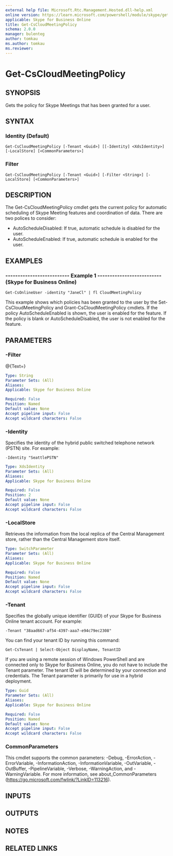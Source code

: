 ```yaml
---
external help file: Microsoft.Rtc.Management.Hosted.dll-help.xml 
online version: https://learn.microsoft.com/powershell/module/skype/get-cscloudmeetingpolicy
applicable: Skype for Business Online
title: Get-CsCloudMeetingPolicy
schema: 2.0.0
manager: bulenteg
author: tomkau
ms.author: tomkau
ms.reviewer:
---
```


# Get-CsCloudMeetingPolicy

## SYNOPSIS
Gets the policy for Skype Meetings that has been granted for a user.

## SYNTAX

### Identity (Default)
```
Get-CsCloudMeetingPolicy [-Tenant <Guid>] [[-Identity] <XdsIdentity>] [-LocalStore] [<CommonParameters>]
```

### Filter
```
Get-CsCloudMeetingPolicy [-Tenant <Guid>] [-Filter <String>] [-LocalStore] [<CommonParameters>]
```

## DESCRIPTION
The Get-CsCloudMeetingPolicy cmdlet gets the current policy for automatic scheduling of Skype Meeting features and coordination of data.
There are two polices to consider:

- AutoScheduleDisabled: 
If true, automatic schedule is disabled for the user.
- AutoScheduleEnabled:
If true, automatic schedule is enabled for the user.

## EXAMPLES

### -------------------------- Example 1 -------------------------- (Skype for Business Online)
```
Get-CsOnlineUser -identity "JaneCl" | fl CloudMeetingPolicy
```

This example shows which policies has been granted to the user by the Set-CsCloudMeetingPolicy and Grant-CsCloudMeetingPolicy cmdlets.
If the policy AutoScheduleEnabled is shown, the user is enabled for the feature.
If the policy is blank or AutoScheduleDisabled, the user is not enabled for the feature.


## PARAMETERS

### -Filter
@{Text=}

```yaml
Type: String
Parameter Sets: (All)
Aliases: 
Applicable: Skype for Business Online

Required: False
Position: Named
Default value: None
Accept pipeline input: False
Accept wildcard characters: False
```

### -Identity
Specifies the identity of the hybrid public switched telephone network (PSTN) site.
For example: 

`-Identity "SeattlePSTN"`

```yaml
Type: XdsIdentity
Parameter Sets: (All)
Aliases: 
Applicable: Skype for Business Online

Required: False
Position: 2
Default value: None
Accept pipeline input: False
Accept wildcard characters: False
```

### -LocalStore
Retrieves the information from the local replica of the Central Management store, rather than the Central Management store itself.

```yaml
Type: SwitchParameter
Parameter Sets: (All)
Aliases: 
Applicable: Skype for Business Online

Required: False
Position: Named
Default value: None
Accept pipeline input: False
Accept wildcard characters: False
```

### -Tenant
Specifies the globally unique identifier (GUID) of your Skype for Business Online tenant account.
For example: 

`-Tenant "38aad667-af54-4397-aaa7-e94c79ec2308"`

You can find your tenant ID by running this command: 

`Get-CsTenant | Select-Object DisplayName, TenantID`

If you are using a remote session of Windows PowerShell and are connected only to Skype for Business Online, you do not have to include the Tenant parameter.
The tenant ID will be determined by your connection and credentials.
The Tenant parameter is primarily for use in a hybrid deployment.

```yaml
Type: Guid
Parameter Sets: (All)
Aliases: 
Applicable: Skype for Business Online

Required: False
Position: Named
Default value: None
Accept pipeline input: False
Accept wildcard characters: False
```

### CommonParameters
This cmdlet supports the common parameters: -Debug, -ErrorAction, -ErrorVariable, -InformationAction, -InformationVariable, -OutVariable, -OutBuffer, -PipelineVariable, -Verbose, -WarningAction, and -WarningVariable. For more information, see about_CommonParameters (https://go.microsoft.com/fwlink/?LinkID=113216).

## INPUTS

## OUTPUTS

## NOTES

## RELATED LINKS

